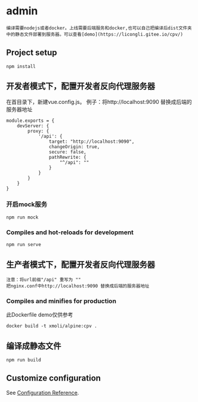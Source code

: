 # admin
    编译需要nodejs或者docker。上线需要后端服务和docker,也可以自己把编译后dist文件夹中的静态文件部署到服务器。可以查看[demo](https://licongli.gitee.io/cpv/)

## Project setup
```
npm install
```

## 开发者模式下，配置开发者反向代理服务器

在首目录下，新建vue.config.js。
例子：将http://localhost:9090 替换成后端的服务器地址
```
module.exports = {
    devServer: {
        proxy: {
            '/api': {
                target: "http://localhost:9090",
                changeOrigin: true,
                secure: false,
                pathRewrite: {
                    "^/api": ""
                }
            }
        }
    }
}
```
### 开启mock服务
``` 
npm run mock
```
### Compiles and hot-reloads for development
```
npm run serve
```

## 生产者模式下，配置开发者反向代理服务器
    注意：将url前缀"/api" 重写为 ""
    把nginx.conf中http://localhost:9090 替换成后端的服务器地址

### Compiles and minifies for production
此Dockerfile demo仅供参考
```
docker build -t xmoli/alpine:cpv .
```
## 编译成静态文件
```
npm run build
```
## Customize configuration
See [Configuration Reference](https://cli.vuejs.org/config/).
